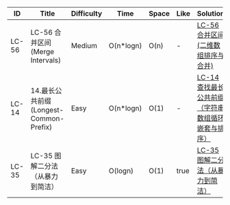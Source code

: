 
|ID|Title|Difficulty|Time|Space|Like|Solution|
|---|---|---|---|---|---|---|
|LC-56|LC-56 合并区间 (Merge Intervals)|Medium|O(n*logn)|O(n)|-|[LC-56 合并区间 (二维数组排序与合并)](app://obsidian.md/LeetCode/LC-56/LC-56%20%E5%90%88%E5%B9%B6%E5%8C%BA%E9%97%B4%20(%E4%BA%8C%E7%BB%B4%E6%95%B0%E7%BB%84%E6%8E%92%E5%BA%8F%E4%B8%8E%E5%90%88%E5%B9%B6).md)|
|LC-14|14.最长公共前缀(Longest-Common-Prefix)|Easy|O(n*logn)|O(1)|-|[LC-14 查找最长公共前缀（字符串数组循环嵌套与排序）](app://obsidian.md/LeetCode/LC-14/LC-14%20%E6%9F%A5%E6%89%BE%E6%9C%80%E9%95%BF%E5%85%AC%E5%85%B1%E5%89%8D%E7%BC%80%EF%BC%88%E5%AD%97%E7%AC%A6%E4%B8%B2%E6%95%B0%E7%BB%84%E5%BE%AA%E7%8E%AF%E5%B5%8C%E5%A5%97%E4%B8%8E%E6%8E%92%E5%BA%8F%EF%BC%89.md)|
|LC-35|LC-35 图解二分法（从暴力到简洁）|Easy|O(logn)|O(1)|true|[LC-35 图解二分法（从暴力到简洁）](app://obsidian.md/LeetCode/LC-35/LC-35%20%E5%9B%BE%E8%A7%A3%E4%BA%8C%E5%88%86%E6%B3%95%EF%BC%88%E4%BB%8E%E6%9A%B4%E5%8A%9B%E5%88%B0%E7%AE%80%E6%B4%81%EF%BC%89.md)|